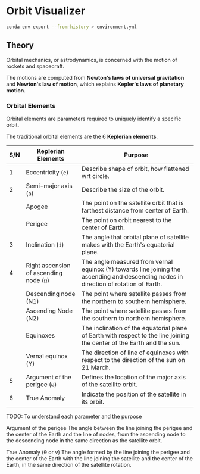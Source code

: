 # Orbit Visualizer

```bash
conda env export --from-history > environment.yml
```

## Theory

Orbital mechanics, or astrodynamics, is concerned with the motion of rockets and spacecraft.

The motions are computed from **Newton's laws of universal gravitation** and **Newton's law of motion**, which explains **Kepler's laws of planetary motion**.

### Orbital Elements

Orbital elements are parameters required to uniquely identify a specific orbit.

The traditional orbital elements are the 6 **Keplerian elements**.

| S/N | Keplerian Elements                      | Purpose                                                                                                                               |
| --- | --------------------------------------- | ------------------------------------------------------------------------------------------------------------------------------------- |
| 1   | Eccentricity (`e`)                      | Describe shape of orbit, how flattened wrt circle.                                                                                    |
| 2   | Semi-major axis (`a`)                   | Describe the size of the orbit.                                                                                                       |
|     | Apogee                                  | The point on the satellite orbit that is farthest distance from center of Earth.                                                      |
|     | Perigee                                 | The point on orbit nearest to the center of Earth.                                                                                    |
| 3   | Inclination (`i`)                       | The angle that orbital plane of satellite makes with the Earth's equatorial plane.                                                    |
| 4   | Right ascension of ascending node (`Ω`) | The angle measured from vernal equinox (Y) towards line joining the ascending and descending nodes in direction of rotation of Earth. |
|     | Descending node (N1)                    | The point where satellite passes from the northern to southern hemisphere.                                                            |
|     | Ascending Node (N2)                     | The point where satellite passes from the southern  to  northern hemisphere.                                                          |
|     | Equinoxes                               | The inclination of the equatorial plane of Earth with respect to the line joining the center of the Earth and the sun.                |
|     | Vernal equinox (Y)                      | The direction of line of equinoxes with respect to the direction of the sun on 21 March.                                              |
| 5   | Argument of the perigee (`ω`)           | Defines the location of the major axis of the satellite orbit.                                                                        |
| 6   | True Anomaly                            | Indicate the position of the satellite in its orbit.                                                                                  |

TODO: To understand each parameter and the purpose

Argument of the perigee
The angle between the line joining the perigee and the center of the Earth and the line of nodes, from the ascending node to the descending node in the same direction as the satellite orbit.

True Anomaly (θ or ν)
The angle formed by the line joining the perigee and the center of the Earth with the line joining the satellite and the center of the Earth, in the same direction of the satellite rotation.
